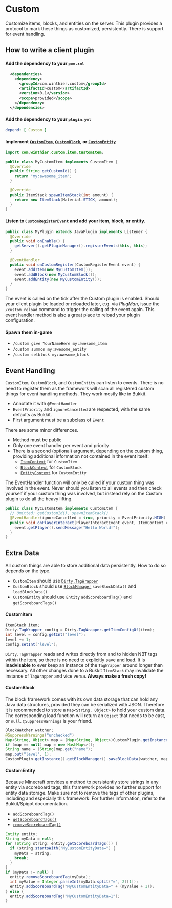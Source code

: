 [CustomItem]:https://github.com/StarTux/Custom/blob/master/src/main/java/com/winthier/custom/item/CustomItem.java
[CustomBlock]:https://github.com/StarTux/Custom/blob/master/src/main/java/com/winthier/custom/block/CustomBlock.java
[CustomEntity]:https://github.com/StarTux/Custom/blob/master/src/main/java/com/winthier/custom/entity/CustomEntity.java
[ItemContext]:https://github.com/StarTux/Custom/blob/master/src/main/java/com/winthier/custom/item/ItemContext.java
[BlockContext]:https://github.com/StarTux/Custom/blob/master/src/main/java/com/winthier/custom/block/BlockContext.java
[EntityContext]:https://github.com/StarTux/Custom/blob/master/src/main/java/com/winthier/custom/entity/EntityContext.java
[TagWrapper]:https://github.com/StarTux/Custom/blob/master/src/main/java/com/winthier/custom/util/Dirty.java#L109
[BlockManager]:https://github.com/StarTux/Custom/blob/master/src/main/java/com/winthier/custom/block/BlockManager.java
# Custom
Customize items, blocks, and entities on the server.  This plugin provides a protocol to mark these things as customized, persistently.  There is support for event handling.
## How to write a client plugin
#### Add the dependency to your `pom.xml`
```xml
  <dependencies>
    <dependency>
      <groupId>com.winthier.custom</groupId>
      <artifactId>custom</artifactId>
      <version>0.1</version>
      <scope>provided</scope>
    </dependency>
  </dependencies>
```
#### Add the dependency to your `plugin.yml`
```yml
depend: [ Custom ]
```
#### Implement [`CustomItem`][CustomItem], [`CustomBlock`][CustomBlock], or [`CustomEntity`][CustomEntity]
```java
import com.winthier.custom.item.CustomItem;

public class MyCustomItem implements CustomItem {
  @Override
  public String getCustomId() {
    return "my:awesome_item";
  }

  @Override
  public ItemStack spawnItemStack(int amount) {
    return new ItemStack(Material.STICK, amount);
  }
}
```
#### Listen to `CustomRegisterEvent` and add your item, block, or entity.
```java
public class MyPlugin extends JavaPlugin implements Listener {
  @Override
  public void onEnable() {
    getServer().getPluginManager().registerEvents(this, this);
  }

  @EventHandler
  public void onCustomRegister(CustomRegisterEvent event) {
    event.addItem(new MyCustomItem());
    event.addBlock(new MyCustomBlock());
    event.addEntity(new MyCustomEntity());
  }
}
```
The event is called on the tick after the Custom plugin is enabled.  Should your client plugin be loaded or reloaded later, e.g. via *PlugMan*, issue the `/custom reload` command to trigger the calling of the event again.  This event handler method is also a great place to reload your plugin configuration.
#### Spawn them in-game
- `/custom give YourNameHere my:awesome_item`
- `/custom summon my:awesome_entity`
- `/custom setblock my:awesome_block`
## Event Handling
`CustomItem`, `CustomBlock`, and `CustomEntity` can listen to events.  There is no need to register them as the framework will scan all registered custom things for event handling methods.  They work mostly like in Bukkit.
- Annotate it with `@EventHandler`
- `EventPriority` and `ignoreCancelled` are respected, with the same defaults as Bukkit.
- First argument must be a subclass of `Event`

There are some minor differences.
- Method must be public
- Only one event handler per event and priority
- There is a second (optional) argument, depending on the custom thing, providing additional information not contained in the event itself:
  - [`ItemContext`][ItemContext] for `CustomItem`
  - [`BlockContext`][BlockContext] for `CustomBlock`
  - [`EntityContext`][EntityContext] for `CustomEntity`

The EventHandler function will only be called if your custom thing was involved in the event.  Never should you listen to all events and then check yourself if your custom thing was involved, but instead rely on the Custom plugin to do all the heavy lifting.
```java
public class MyCustomItem implements CustomItem {
  // Omitted: getCustomId(), spawnItemStack()
  @EventHandler(ignoreCancelled = true, priority = EventPriority.HIGH)
  public void onPlayerInteract(PlayerInteractEvent event, ItemContext context) {
    event.getPlayer().sendMessage("Hello World!");
  }
}
```
## Extra Data
All custom things are able to store additional data persistently.  How to do so depends on the type.
- `CustomItem` should use [`Dirty.TagWrapper`][TagWrapper]
- `CustomBlock` should use [`BlockManager`][BlockManager] `saveBlockData()` and `loadBlockData()`
- `CustomEntity` should use `Entity` `addScoreboardTag()` and `getScoreboardTags()`
#### CustomItem
```java
ItemStack item;
Dirty.TagWrapper config = Dirty.TagWrapper.getItemConfigOf(item);
int level = config.getInt("level");
level += 1;
config.setInt("level");
```
`Dirty.TagWrapper` reads and writes directly from and to hidden NBT tags within the item, so there is no need to explicitly save and load.  It is **inadvisable** to ever keep an instance of the `TagWrapper` around longer than necessary.  All other changes done to a Bukkit `ItemStack` may invalidate the instance of `TagWrapper` and vice versa.  **Always make a fresh copy!**
#### CustomBlock
The block framework comes with its own data storage that can hold any Java data structures, provided they can be serialized with JSON.  Therefore it is recommended to store a `Map<String, Object>` to hold your custom data.  The corresponding load function will return an `Object` that needs to be cast, or `null`.  `@SuppressWarnings` is your friend.
```java
BlockWatcher watcher;
@SuppressWarnings("unchecked")
Map<String, Object> map = (Map<String, Object>)CustomPlugin.getInstance().getBlockManager().loadBlockData(watcher);
if (map == null) map = new HashMap<>();
String name = (String)map.get("name");
map.put("level", 1);
CustomPlugin.getInstance().getBlockManager().saveBlockData(watcher, map);
```
#### CustomEntity
Because Minecraft provides a method to persistently store strings in any entity via scoreboard tags, this framework provides no further support for entity data storage.  Make sure not to remove the tags of other plugins, including and especially this framework.  For further information, refer to the Bukkit/Spigot documentation.
- [`addScoreboardTag()`](https://hub.spigotmc.org/javadocs/spigot/org/bukkit/entity/Entity.html#addScoreboardTag(java.lang.String))
- [`getScoreboardTags()`](https://hub.spigotmc.org/javadocs/spigot/org/bukkit/entity/Entity.html#getScoreboardTags())
- [`removeScoreboardTag()`](https://hub.spigotmc.org/javadocs/spigot/org/bukkit/entity/Entity.html#removeScoreboardTag(java.lang.String))
```java
Entity entity;
String myData = null;
for (String string: entity.getScoreboardTags()) {
  if (string.startsWith("MyCustomEntityData=") {
    myData = string;
    break;
  }
}
if (myData != null) {
  entity.removeScoreboardTag(myData);
  int myValue = Integer.parseInt(myData.split("=", 2)[1]);
  entity.addScoreboardTag("MyCustomEntityData=" + (myValue + 1));
} else {
  entity.addScoreboardTag("MyCustomEntityData=1");
}
```
